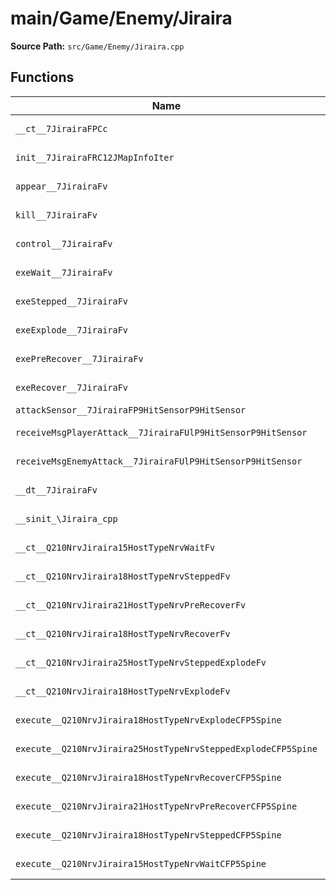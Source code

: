 # main/Game/Enemy/Jiraira

**Source Path:** `src/Game/Enemy/Jiraira.cpp`

## Functions

| Name | Address | Match % |
|------|---------|---------|
| `__ct__7JirairaFPCc` | `0x800FD714` | :white_check_mark: (100.0%) |
| `init__7JirairaFRC12JMapInfoIter` | `0x800FD760` | :white_check_mark: (100.0%) |
| `appear__7JirairaFv` | `0x800FD964` | :white_check_mark: (100.0%) |
| `kill__7JirairaFv` | `0x800FD9A4` | :white_check_mark: (100.0%) |
| `control__7JirairaFv` | `0x800FD9E8` | :white_check_mark: (100.0%) |
| `exeWait__7JirairaFv` | `0x800FD9F0` | :white_check_mark: (100.0%) |
| `exeStepped__7JirairaFv` | `0x800FDA74` | :x: (91.3%) |
| `exeExplode__7JirairaFv` | `0x800FDB2C` | :x: (94.2%) |
| `exePreRecover__7JirairaFv` | `0x800FDC84` | :x: (92.1%) |
| `exeRecover__7JirairaFv` | `0x800FDD1C` | :white_check_mark: (100.0%) |
| `attackSensor__7JirairaFP9HitSensorP9HitSensor` | `0x800FDDAC` | :x: (0.0%) |
| `receiveMsgPlayerAttack__7JirairaFUlP9HitSensorP9HitSensor` | `0x800FDEC0` | :white_check_mark: (100.0%) |
| `receiveMsgEnemyAttack__7JirairaFUlP9HitSensorP9HitSensor` | `0x800FDF70` | :white_check_mark: (100.0%) |
| `__dt__7JirairaFv` | `0x800FDFF8` | :x: (95.7%) |
| `__sinit_\Jiraira_cpp` | `0x800FE054` | :white_check_mark: (100.0%) |
| `__ct__Q210NrvJiraira15HostTypeNrvWaitFv` | `0x800FE0A0` | :white_check_mark: (100.0%) |
| `__ct__Q210NrvJiraira18HostTypeNrvSteppedFv` | `0x800FE0B0` | :white_check_mark: (100.0%) |
| `__ct__Q210NrvJiraira21HostTypeNrvPreRecoverFv` | `0x800FE0C0` | :white_check_mark: (100.0%) |
| `__ct__Q210NrvJiraira18HostTypeNrvRecoverFv` | `0x800FE0D0` | :white_check_mark: (100.0%) |
| `__ct__Q210NrvJiraira25HostTypeNrvSteppedExplodeFv` | `0x800FE0E0` | :white_check_mark: (100.0%) |
| `__ct__Q210NrvJiraira18HostTypeNrvExplodeFv` | `0x800FE0F0` | :white_check_mark: (100.0%) |
| `execute__Q210NrvJiraira18HostTypeNrvExplodeCFP5Spine` | `0x800FE100` | :white_check_mark: (100.0%) |
| `execute__Q210NrvJiraira25HostTypeNrvSteppedExplodeCFP5Spine` | `0x800FE108` | :white_check_mark: (100.0%) |
| `execute__Q210NrvJiraira18HostTypeNrvRecoverCFP5Spine` | `0x800FE110` | :white_check_mark: (100.0%) |
| `execute__Q210NrvJiraira21HostTypeNrvPreRecoverCFP5Spine` | `0x800FE118` | :white_check_mark: (100.0%) |
| `execute__Q210NrvJiraira18HostTypeNrvSteppedCFP5Spine` | `0x800FE120` | :white_check_mark: (100.0%) |
| `execute__Q210NrvJiraira15HostTypeNrvWaitCFP5Spine` | `0x800FE128` | :white_check_mark: (100.0%) |
